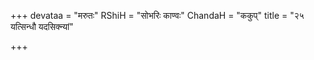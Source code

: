 +++
devataa = "मरुतः"
RShiH = "सोभरिः काण्वः"
ChandaH = "ककुप्"
title = "२५ यत्सिन्धौ यदसिक्न्यां"

+++
